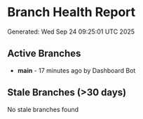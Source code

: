 # Branch Health Report
Generated: Wed Sep 24 09:25:01 UTC 2025

## Active Branches
- **main** - 17 minutes ago by Dashboard Bot

## Stale Branches (>30 days)
No stale branches found
